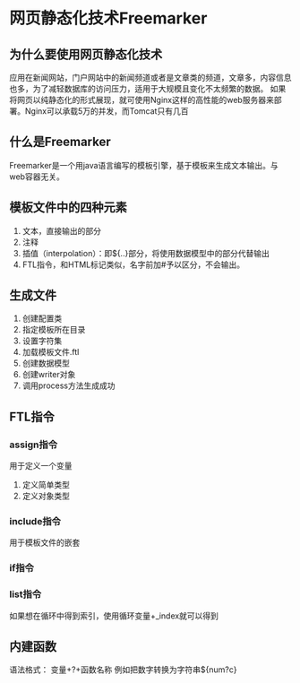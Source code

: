 # 网页静态化技术Freemarker

## 为什么要使用网页静态化技术
应用在新闻网站，门户网站中的新闻频道或者是文章类的频道，文章多，内容信息也多，为了减轻数据库的访问压力，适用于大规模且变化不太频繁的数据。
如果将网页以纯静态化的形式展现，就可使用Nginx这样的高性能的web服务器来部署。Nginx可以承载5万的并发，而Tomcat只有几百

## 什么是Freemarker
Freemarker是一个用java语言编写的模板引擎，基于模板来生成文本输出。与web容器无关。

## 模板文件中的四种元素
1. 文本，直接输出的部分
2. 注释
3. 插值（interpolation）：即${..}部分，将使用数据模型中的部分代替输出
4. FTL指令，和HTML标记类似，名字前加#予以区分，不会输出。

## 生成文件
1. 创建配置类
2. 指定模板所在目录
3. 设置字符集
4. 加载模板文件.ftl
5. 创建数据模型
6. 创建writer对象
7. 调用process方法生成成功

## FTL指令

### assign指令
用于定义一个变量
1. 定义简单类型
2. 定义对象类型

### include指令
用于模板文件的嵌套

### if指令

### list指令
如果想在循环中得到索引，使用循环变量+_index就可以得到

## 内建函数
语法格式： 变量+?+函数名称
例如把数字转换为字符串${num?c}
